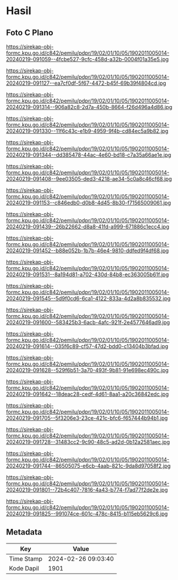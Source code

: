 # Hasil

## Foto C Plano

https://sirekap-obj-formc.kpu.go.id/c842/pemilu/pdpr/19/02/01/10/05/1902011005014-20240219-091059--4fcbe527-9cfc-458d-a32b-0004f01a35e5.jpg

https://sirekap-obj-formc.kpu.go.id/c842/pemilu/pdpr/19/02/01/10/05/1902011005014-20240219-091127--ea7cf0df-5f67-4472-b45f-69b39f4804cd.jpg

https://sirekap-obj-formc.kpu.go.id/c842/pemilu/pdpr/19/02/01/10/05/1902011005014-20240219-091314--906a82c8-2d7a-450b-8664-f26d496a4d86.jpg

https://sirekap-obj-formc.kpu.go.id/c842/pemilu/pdpr/19/02/01/10/05/1902011005014-20240219-091330--11f6c43c-e1b9-4959-9f4b-cd84ec5a9b82.jpg

https://sirekap-obj-formc.kpu.go.id/c842/pemilu/pdpr/19/02/01/10/05/1902011005014-20240219-091344--dd385478-44ac-4e60-bd18-c7a35a66ae1e.jpg

https://sirekap-obj-formc.kpu.go.id/c842/pemilu/pdpr/19/02/01/10/05/1902011005014-20240219-091408--9ee03505-ded3-4218-ae34-5c0a8c46cf68.jpg

https://sirekap-obj-formc.kpu.go.id/c842/pemilu/pdpr/19/02/01/10/05/1902011005014-20240219-091153--c846edb0-d0b8-4d45-8b30-f71565009061.jpg

https://sirekap-obj-formc.kpu.go.id/c842/pemilu/pdpr/19/02/01/10/05/1902011005014-20240219-091439--26b22662-d8a8-41fd-a999-671886c1ecc4.jpg

https://sirekap-obj-formc.kpu.go.id/c842/pemilu/pdpr/19/02/01/10/05/1902011005014-20240219-091452--b88e052b-1b7b-46e4-9810-ddfed9f4df68.jpg

https://sirekap-obj-formc.kpu.go.id/c842/pemilu/pdpr/19/02/01/10/05/1902011005014-20240219-091531--8a194d81-a702-430d-84b8-ec363005b61f.jpg

https://sirekap-obj-formc.kpu.go.id/c842/pemilu/pdpr/19/02/01/10/05/1902011005014-20240219-091545--5d9f0cd6-6ca1-4122-833a-4d2a8b835532.jpg

https://sirekap-obj-formc.kpu.go.id/c842/pemilu/pdpr/19/02/01/10/05/1902011005014-20240219-091600--583425b3-6acb-4afc-921f-2e4577646ad9.jpg

https://sirekap-obj-formc.kpu.go.id/c842/pemilu/pdpr/19/02/01/10/05/1902011005014-20240219-091614--035f6c89-cf57-47d2-bdd0-c13404b3bfad.jpg

https://sirekap-obj-formc.kpu.go.id/c842/pemilu/pdpr/19/02/01/10/05/1902011005014-20240219-091628--529f6b51-3a70-493f-9b81-91e698ec490c.jpg

https://sirekap-obj-formc.kpu.go.id/c842/pemilu/pdpr/19/02/01/10/05/1902011005014-20240219-091642--18deac28-cedf-4d61-8aa1-a20c36842edc.jpg

https://sirekap-obj-formc.kpu.go.id/c842/pemilu/pdpr/19/02/01/10/05/1902011005014-20240219-091705--5f3206e3-23ce-421c-bfc6-f657444b94b1.jpg

https://sirekap-obj-formc.kpu.go.id/c842/pemilu/pdpr/19/02/01/10/05/1902011005014-20240219-091728--31483cc2-9c90-48c5-ad2d-0b12a2581aec.jpg

https://sirekap-obj-formc.kpu.go.id/c842/pemilu/pdpr/19/02/01/10/05/1902011005014-20240219-091744--86505075-e6cb-4aab-821c-9da8d97058f2.jpg

https://sirekap-obj-formc.kpu.go.id/c842/pemilu/pdpr/19/02/01/10/05/1902011005014-20240219-091801--72b4c407-7816-4a43-b774-f7ad77f2de2e.jpg

https://sirekap-obj-formc.kpu.go.id/c842/pemilu/pdpr/19/02/01/10/05/1902011005014-20240219-091825--991074ce-601c-478c-8415-b115eb5629c6.jpg


## Metadata

| Key        | Value               |
| ---------- | ------------------- |
| Time Stamp | 2024-02-26 09:03:40 |
| Kode Dapil | 1901                |



